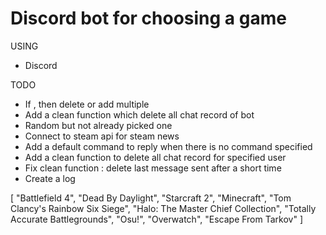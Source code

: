 # Discord bot for choosing a game

USING
- Discord

TODO
- If , then delete or add multiple
- Add a clean function which delete all chat record of bot
- Random but not already picked one
- Connect to steam api for steam news
- Add a default command to reply when there is no command specified
- Add a clean function to delete all chat record for specified user
- Fix clean function : delete last message sent after a short time
- Create a log


[
    "Battlefield 4",
    "Dead By Daylight",
    "Starcraft 2",
    "Minecraft",
    "Tom Clancy's Rainbow Six Siege",
    "Halo: The Master Chief Collection",
    "Totally Accurate Battlegrounds",
    "Osu!",
    "Overwatch",
    "Escape From Tarkov"
]
